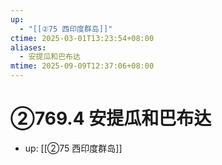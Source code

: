 ```yaml
---
up:
  - "[[②75 西印度群岛]]"
ctime: 2025-03-01T13:23:54+08:00
aliases:
  - 安提瓜和巴布达
mtime: 2025-09-09T12:37:06+08:00
---
```


# ②769.4 安提瓜和巴布达

- up: [[②75 西印度群岛]]
